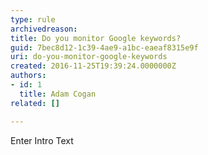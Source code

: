 ```yaml
---
type: rule
archivedreason: 
title: Do you monitor Google keywords?
guid: 7bec8d12-1c39-4ae9-a1bc-eaeaf8315e9f
uri: do-you-monitor-google-keywords
created: 2016-11-25T19:39:24.0000000Z
authors:
- id: 1
  title: Adam Cogan
related: []

---
```



Enter Intro Text
<br><excerpt class='endintro'></excerpt><br>



